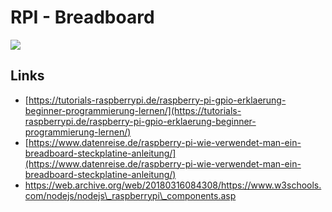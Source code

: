 # RPI -  Breadboard

![](https://web.archive.org/web/20180316084257im_/https://www.w3schools.com/nodejs/img_breadboard_connections.png)

## Links

* [https://tutorials-raspberrypi.de/raspberry-pi-gpio-erklaerung-beginner-programmierung-lernen/](https://tutorials-raspberrypi.de/raspberry-pi-gpio-erklaerung-beginner-programmierung-lernen/)
* [https://www.datenreise.de/raspberry-pi-wie-verwendet-man-ein-breadboard-steckplatine-anleitung/](https://www.datenreise.de/raspberry-pi-wie-verwendet-man-ein-breadboard-steckplatine-anleitung/)
* https://web.archive.org/web/20180316084308/https://www.w3schools.com/nodejs/nodejs\_raspberrypi\_components.asp



